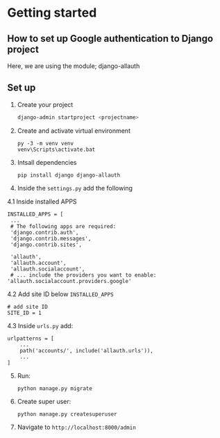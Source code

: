 # Getting started

## How to set up Google authentication to Django project

Here, we are using the module; django-allauth

## Set up
1. Create your project
   ```sh
   django-admin startproject <projectname>
   ```
2. Create and activate virtual environment
   ```
   py -3 -m venv venv
   venv\Scripts\activate.bat
   ```
3. Intsall dependencies
   ```
   pip install django django-allauth
   ```

4. Inside the ```settings.py``` add the following
   
4.1 Inside installed APPS
   ```
   INSTALLED_APPS = [
    ...
    # The following apps are required:
    'django.contrib.auth',
    'django.contrib.messages',
    'django.contrib.sites',

    'allauth',
    'allauth.account',
    'allauth.socialaccount',
    # ... include the providers you want to enable:
   'allauth.socialaccount.providers.google'
   ```

4.2 Add site ID below ```INSTALLED_APPS```
   ```
   # add site ID
   SITE_ID = 1
   ```

4.3 Inside ```urls.py``` add:
   ```
   urlpatterns = [
       ...
       path('accounts/', include('allauth.urls')),
       ...
   ]
   ```

5. Run:
   ```
   python manage.py migrate
   ```
6. Create super user:
   ```
   python manage.py createsuperuser
   ```
7. Navigate to ```http://localhost:8000/admin``` 

